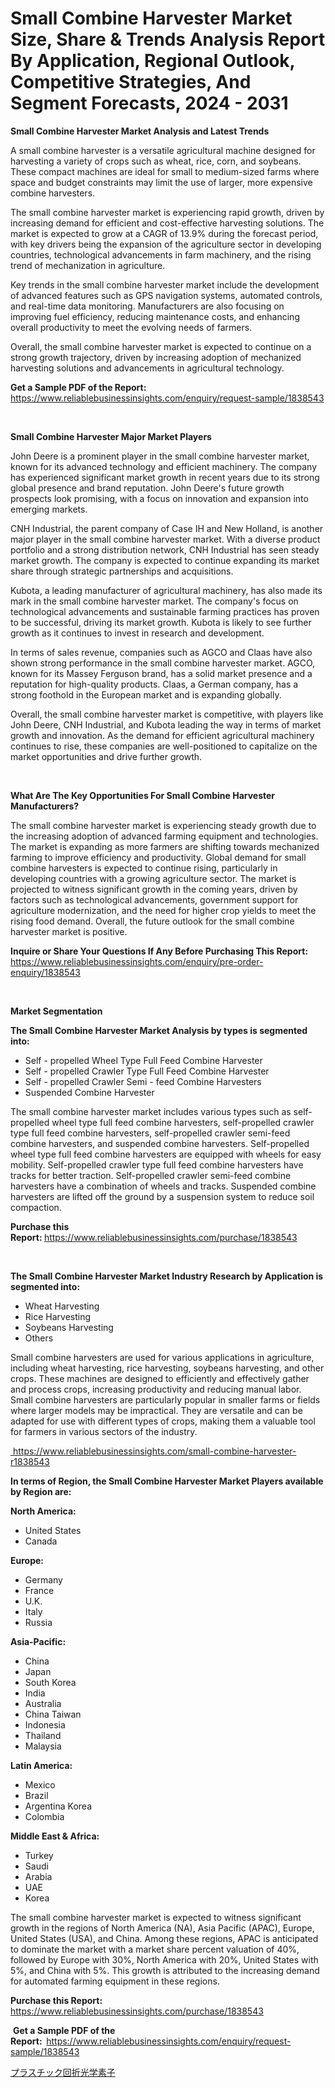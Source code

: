 <p><h1>Small Combine Harvester Market Size, Share & Trends Analysis Report By Application, Regional Outlook, Competitive Strategies, And Segment Forecasts, 2024 - 2031</h1></p><p><strong>Small Combine Harvester Market Analysis and Latest Trends</strong></p>
<p><p>A small combine harvester is a versatile agricultural machine designed for harvesting a variety of crops such as wheat, rice, corn, and soybeans. These compact machines are ideal for small to medium-sized farms where space and budget constraints may limit the use of larger, more expensive combine harvesters.</p><p>The small combine harvester market is experiencing rapid growth, driven by increasing demand for efficient and cost-effective harvesting solutions. The market is expected to grow at a CAGR of 13.9% during the forecast period, with key drivers being the expansion of the agriculture sector in developing countries, technological advancements in farm machinery, and the rising trend of mechanization in agriculture.</p><p>Key trends in the small combine harvester market include the development of advanced features such as GPS navigation systems, automated controls, and real-time data monitoring. Manufacturers are also focusing on improving fuel efficiency, reducing maintenance costs, and enhancing overall productivity to meet the evolving needs of farmers.</p><p>Overall, the small combine harvester market is expected to continue on a strong growth trajectory, driven by increasing adoption of mechanized harvesting solutions and advancements in agricultural technology.</p></p>
<p><strong>Get a Sample PDF of the Report:&nbsp;</strong> <a href="https://www.reliablebusinessinsights.com/enquiry/request-sample/1838543">https://www.reliablebusinessinsights.com/enquiry/request-sample/1838543</a></p>
<p>&nbsp;</p>
<p><strong>Small Combine Harvester Major Market Players</strong></p>
<p><p>John Deere is a prominent player in the small combine harvester market, known for its advanced technology and efficient machinery. The company has experienced significant market growth in recent years due to its strong global presence and brand reputation. John Deere's future growth prospects look promising, with a focus on innovation and expansion into emerging markets.</p><p>CNH Industrial, the parent company of Case IH and New Holland, is another major player in the small combine harvester market. With a diverse product portfolio and a strong distribution network, CNH Industrial has seen steady market growth. The company is expected to continue expanding its market share through strategic partnerships and acquisitions.</p><p>Kubota, a leading manufacturer of agricultural machinery, has also made its mark in the small combine harvester market. The company's focus on technological advancements and sustainable farming practices has proven to be successful, driving its market growth. Kubota is likely to see further growth as it continues to invest in research and development.</p><p>In terms of sales revenue, companies such as AGCO and Claas have also shown strong performance in the small combine harvester market. AGCO, known for its Massey Ferguson brand, has a solid market presence and a reputation for high-quality products. Claas, a German company, has a strong foothold in the European market and is expanding globally.</p><p>Overall, the small combine harvester market is competitive, with players like John Deere, CNH Industrial, and Kubota leading the way in terms of market growth and innovation. As the demand for efficient agricultural machinery continues to rise, these companies are well-positioned to capitalize on the market opportunities and drive further growth.</p></p>
<p>&nbsp;</p>
<p><strong>What Are The Key Opportunities For Small Combine Harvester Manufacturers?</strong></p>
<p><p>The small combine harvester market is experiencing steady growth due to the increasing adoption of advanced farming equipment and technologies. The market is expanding as more farmers are shifting towards mechanized farming to improve efficiency and productivity. Global demand for small combine harvesters is expected to continue rising, particularly in developing countries with a growing agriculture sector. The market is projected to witness significant growth in the coming years, driven by factors such as technological advancements, government support for agriculture modernization, and the need for higher crop yields to meet the rising food demand. Overall, the future outlook for the small combine harvester market is positive.</p></p>
<p><strong>Inquire or Share Your Questions If Any Before Purchasing This Report:</strong> <a href="https://www.reliablebusinessinsights.com/enquiry/pre-order-enquiry/1838543">https://www.reliablebusinessinsights.com/enquiry/pre-order-enquiry/1838543</a></p>
<p>&nbsp;</p>
<p><strong>Market Segmentation</strong></p>
<p><strong>The Small Combine Harvester Market Analysis by types is segmented into:</strong></p>
<p><ul><li>Self - propelled Wheel Type Full Feed Combine Harvester</li><li>Self - propelled Crawler Type Full Feed Combine Harvester</li><li>Self - propelled Crawler Semi - feed Combine Harvesters</li><li>Suspended Combine Harvester</li></ul></p>
<p><p>The small combine harvester market includes various types such as self-propelled wheel type full feed combine harvesters, self-propelled crawler type full feed combine harvesters, self-propelled crawler semi-feed combine harvesters, and suspended combine harvesters. Self-propelled wheel type full feed combine harvesters are equipped with wheels for easy mobility. Self-propelled crawler type full feed combine harvesters have tracks for better traction. Self-propelled crawler semi-feed combine harvesters have a combination of wheels and tracks. Suspended combine harvesters are lifted off the ground by a suspension system to reduce soil compaction.</p></p>
<p><strong>Purchase this Report:&nbsp;</strong><a href="https://www.reliablebusinessinsights.com/purchase/1838543">https://www.reliablebusinessinsights.com/purchase/1838543</a></p>
<p>&nbsp;</p>
<p><strong>The Small Combine Harvester Market Industry Research by Application is segmented into:</strong></p>
<p><ul><li>Wheat Harvesting</li><li>Rice Harvesting</li><li>Soybeans Harvesting</li><li>Others</li></ul></p>
<p><p>Small combine harvesters are used for various applications in agriculture, including wheat harvesting, rice harvesting, soybeans harvesting, and other crops. These machines are designed to efficiently and effectively gather and process crops, increasing productivity and reducing manual labor. Small combine harvesters are particularly popular in smaller farms or fields where larger models may be impractical. They are versatile and can be adapted for use with different types of crops, making them a valuable tool for farmers in various sectors of the industry.</p></p>
<p><a href="https://www.reliablebusinessinsights.com/small-combine-harvester-r1838543">&nbsp;https://www.reliablebusinessinsights.com/small-combine-harvester-r1838543</a></p>
<p><strong>In terms of Region, the Small Combine Harvester Market Players available by Region are:</strong></p>
<p>
    <p> <strong> North America: </strong>
        <ul>
            <li>United States</li>
            <li>Canada</li>
        </ul>
        </p> 
    <p> <strong> Europe: </strong>
        <ul>
            <li>Germany</li>
            <li>France</li>
            <li>U.K.</li>
            <li>Italy</li>
            <li>Russia</li>
        </ul>
        </p> 
    <p> <strong> Asia-Pacific: </strong>
        <ul>
            <li>China</li>
            <li>Japan</li>
            <li>South Korea</li>
            <li>India</li>
            <li>Australia</li>
            <li>China Taiwan</li>
            <li>Indonesia</li>
            <li>Thailand</li>
            <li>Malaysia</li>
        </ul>
        </p> 
    <p> <strong> Latin America: </strong>
        <ul>
            <li>Mexico</li>
            <li>Brazil</li>
            <li>Argentina Korea</li>
            <li>Colombia</li>
        </ul>
        </p> 
    <p> <strong> Middle East & Africa: </strong>
        <ul>
            <li>Turkey</li>
            <li>Saudi</li>
            <li>Arabia</li>
            <li>UAE</li>
            <li>Korea</li>
        </ul>
    </p>
    </p>
<p><p>The small combine harvester market is expected to witness significant growth in the regions of North America (NA), Asia Pacific (APAC), Europe, United States (USA), and China. Among these regions, APAC is anticipated to dominate the market with a market share percent valuation of 40%, followed by Europe with 30%, North America with 20%, United States with 5%, and China with 5%. This growth is attributed to the increasing demand for automated farming equipment in these regions.</p></p>
<p><strong>Purchase this Report: </strong><a href="https://www.reliablebusinessinsights.com/purchase/1838543">https://www.reliablebusinessinsights.com/purchase/1838543</a></p>
<p>&nbsp;<strong>Get a Sample PDF of the Report:&nbsp;&nbsp;</strong><a href="https://www.reliablebusinessinsights.com/enquiry/request-sample/1838543">https://www.reliablebusinessinsights.com/enquiry/request-sample/1838543</a></p>
<p><strong></strong></p>
<p><p><a href="https://github.com/oqoeusbvpadwjs08/Market-Research-Report-List-2/blob/main/4974244160634.md">プラスチック回折光学素子</a></p></p>